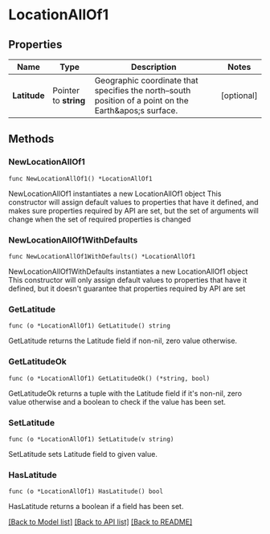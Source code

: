 # LocationAllOf1

## Properties

Name | Type | Description | Notes
------------ | ------------- | ------------- | -------------
**Latitude** | Pointer to **string** | Geographic coordinate that specifies the north–south position of a point on the Earth&amp;apos;s surface. | [optional] 

## Methods

### NewLocationAllOf1

`func NewLocationAllOf1() *LocationAllOf1`

NewLocationAllOf1 instantiates a new LocationAllOf1 object
This constructor will assign default values to properties that have it defined,
and makes sure properties required by API are set, but the set of arguments
will change when the set of required properties is changed

### NewLocationAllOf1WithDefaults

`func NewLocationAllOf1WithDefaults() *LocationAllOf1`

NewLocationAllOf1WithDefaults instantiates a new LocationAllOf1 object
This constructor will only assign default values to properties that have it defined,
but it doesn't guarantee that properties required by API are set

### GetLatitude

`func (o *LocationAllOf1) GetLatitude() string`

GetLatitude returns the Latitude field if non-nil, zero value otherwise.

### GetLatitudeOk

`func (o *LocationAllOf1) GetLatitudeOk() (*string, bool)`

GetLatitudeOk returns a tuple with the Latitude field if it's non-nil, zero value otherwise
and a boolean to check if the value has been set.

### SetLatitude

`func (o *LocationAllOf1) SetLatitude(v string)`

SetLatitude sets Latitude field to given value.

### HasLatitude

`func (o *LocationAllOf1) HasLatitude() bool`

HasLatitude returns a boolean if a field has been set.


[[Back to Model list]](../README.md#documentation-for-models) [[Back to API list]](../README.md#documentation-for-api-endpoints) [[Back to README]](../README.md)



